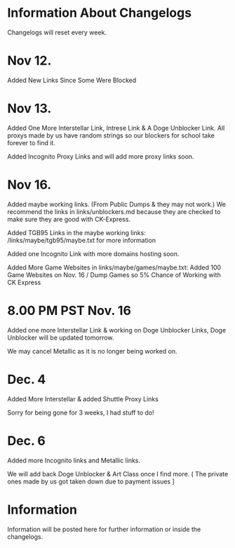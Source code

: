 # Information About Changelogs

Changelogs will reset every week.
 
 # Nov 12.

Added New Links Since Some Were Blocked

# Nov 13.

Added One More Interstellar Link, Intrese Link & A Doge Unblocker Link. All proxys made by us have random strings so our blockers for school take forever to find it. 

<p>Added Incognito Proxy Links and will add more proxy links soon.</p>

# Nov 16.

Added maybe working links. (From Public Dumps & they may not work.) We recommend the links in links/unblockers.md because they are checked to make sure they are good with CK-Express.

<p>Added TGB95 Links in the maybe working links: /links/maybe/tgb95/maybe.txt for more information</p>

<p>Added one Incognito Link with more domains hosting soon.</p>

<p>Added More Game Websites in links/maybe/games/maybe.txt: Added 100  Game Websites on Nov. 16 / Dump Games so 5% Chance of Working with CK Express</p>

# 8.00 PM PST Nov. 16

<p>Added one more Interstellar Link & working on Doge Unblocker Links, Doge Unblocker will be updated tomorrow.</p>

<p>We may cancel Metallic as it is no longer being worked on.</p>

# Dec. 4 

Added More Interstellar & added Shuttle Proxy Links

Sorry for being gone for 3 weeks, I had stuff to do!

# Dec. 6

Added more Incognito links and Metallic links.

We will add back Doge Unblocker & Art Class once I find more. ( The private ones made by us got taken down due to payment issues ]

# Information

Information will be posted here for further information or inside the changelogs.
